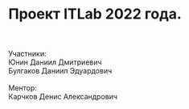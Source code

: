 
# Проект ITLab 2022 года.<br /><br />

Участники: <br />
    Юнин Даниил Дмитриевич <br />
    Булгаков Даниил Эдуардович <br />
<br />
Ментор: <br />
    Карчков Денис Александрович <br />
